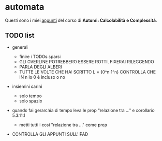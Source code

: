 # automata

Questi sono i miei [appunti](<https://raw.githubusercontent.com/ph-notes/automata/main/src/Automi: Calcolabilità e Complessità.pdf>) del corso di **Automi: Calcolabilità e Complessità**.

## TODO list

- generali
    - finire i TODOs sparsi
    - GLI OVERLINE POTREBBERO ESSERE ROTTI, FIXERAI RILEGGENDO
    - PARLA DEGLI ALBERI
    - TUTTE LE VOLTE CHE HAI SCRITTO L = {0^n 1^n} CONTROLLA CHE IN n lo 0 è incluso o no

- insiemini carini
    - solo tempo
    - solo spazio
- quando fai gerarchia di tempo leva le prop "relazione tra ..." e corollario 5.3.11.1
    - metti tutti i cosi "relazione tra ..." come prop

- CONTROLLA GLI APPUNTI SULL'IPAD

